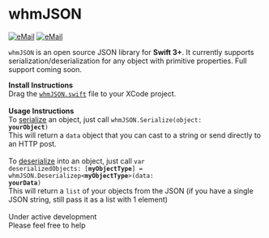 <b><h1>whmJSON</h1></b>
<a href="mailto:tyler.r.burnam.19@dartmouth.edu?SUBJECT=About%20whmJSON"><img src="https://img.shields.io/badge/email-tyler.r.burnam.19@dartmouth.edu-blue.svg?style=flat" alt="eMail" data-canonical-src="https://img.shields.io/badge/email-tyler.r.burnam.19@dartmouth.edu-blue.svg?style=flat" style="max-width:100%;"></a> <a href="https://www.linkedin.com/in/tylerburnam"><img src="https://img.shields.io/badge/LinkedIn-Tyler%20Burnam-blue.svg?style=flat" alt="eMail" data-canonical-src="https://img.shields.io/badge/LinkedIn-Tyler%20Burnam-blue.svg?style=flat" style="max-width:100%;"></a>


<p><code>whmJSON</code> is an open source JSON library for <b>Swift 3+</b>. It currently supports serialization/deserialization for any object with primitive properties. Full support coming soon.</p>

<b>Install Instructions</b>
<br>
Drag the <code><a href=https://github.com/tburnam/whmJSON/blob/master/whmJSON/whmJSON.swift>whmJSON.swift</a></code> file to your XCode project.
<br>
<br>
<b>Usage Instructions</b>
<br>
To <u>serialize</u> an object, just call <code>whmJSON.Serialize(object: <b>yourObject</b>)</code>
<br>
This will return a <code>data</code> object that you can cast to a string or send directly to an HTTP post.
<br>
<br>
To <u>deserialize</u> into an object, just call <code>var deserializedObjects: [<b>myObjectType</b>] = whmJSON.Deserializep&#60;<b>myObjectType</b>&#62;(data: <b>yourData</b>)</code>
<br>
This will return a <code>list</code> of your objects from the JSON (if you have a single JSON string, still pass it as a list with 1 element)
<br>
<br>
Under active development
<br>
Please feel free to help
